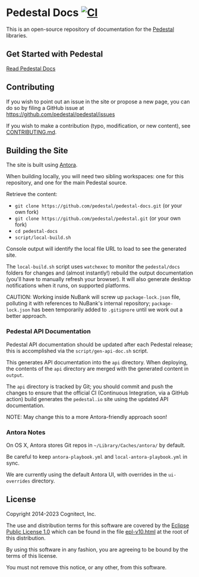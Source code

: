 # Pedestal Docs [![CI](https://github.com/pedestal/pedestal-docs/actions/workflows/ci.yml/badge.svg)](https://github.com/pedestal/pedestal-docs/actions/workflows/ci.yml)

This is an open-source repository of documentation for the
[Pedestal](https://github.com/pedestal/pedestal) libraries.

## Get Started with Pedestal

[Read Pedestal Docs](http://pedestal.io)

##  Contributing

If you wish to point out an issue in the site or propose a new page,
you can do so by filing a GitHub issue at
https://github.com/pedestal/pedestal/issues

If you wish to make a contribution (typo, modification, or new
content), see [CONTRIBUTING.md](./CONTRIBUTING.md).

## Building the Site

The site is built using [Antora](https://antora.org/).

When building locally, you will need two sibling workspaces: one for this repository, and one for the main
Pedestal source.

Retrieve the content:

* `git clone https://github.com/pedestal/pedestal-docs.git` (or your own fork)
* `git clone https://github.com/pedestal/pedestal.git` (or your own fork)
* `cd pedestal-docs`
* `script/local-build.sh`

Console output will identify the local file URL to load to see the generated site.

The `local-build.sh` script uses `watchexec` to monitor the `pedestal/docs` folders for changes and (almost instantly!)
rebuild the output documentation (you'll have to manually refresh your browser). It will also generate
desktop notifications when it runs, on supported platforms.

CAUTION: Working inside NuBank will screw up `package-lock.json` file, polluting it with references to NuBank's internal repository; 
`package-lock.json` has been temporarily added to `.gitignore` until we work out a better approach.

### Pedestal API Documentation

Pedestal API documentation should be updated after each Pedestal release; this is accomplished via
the `script/gen-api-doc.sh` script.

This generates API documentation into the `api` directory.  When deploying, the contents of
the `api` directory are merged with the generated content in `output`.

The `api` directory is tracked by Git; you should commit and push the changes to ensure that the
official CI (Continuous Integration, via a GitHub action) build generates the `pedestal.io` site using
the updated API documentation.

NOTE: May change this to a more Antora-friendly approach soon!


### Antora Notes
 
On OS X, Antora stores Git repos in `~/Library/Caches/antora/` by default.

Be careful to keep `antora-playbook.yml` and `local-antora-playbook.yml` in sync.

We are currently using the default Antora UI, with overrides in the `ui-overrides` directory.

License
-------
Copyright 2014-2023 Cognitect, Inc.

The use and distribution terms for this software are covered by the
[Eclipse Public License 1.0](http://opensource.org/licenses/eclipse-1.0)
which can be found in the file [epl-v10.html](epl-v10.html) at the root of this
distribution.

By using this software in any fashion, you are agreeing to be bound by
the terms of this license.

You must not remove this notice, or any other, from this software.
